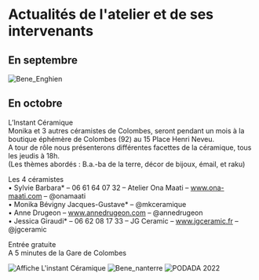 # Actualités de l'atelier et de ses intervenants  

    
##  En septembre  
<img src="/images/actu2209_Bene_Enghien.jpg" class="image-stage" alt="Bene_Enghien">   

## En octobre  

L’Instant Céramique  
Monika et 3 autres céramistes de Colombes, seront pendant un mois à la boutique éphémère de Colombes (92) au 15 Place Henri Neveu.  
A tour de rôle nous présenterons différentes facettes de la céramique, tous les jeudis à 18h.  
(Les thèmes abordés : B.a.-ba de la terre, décor de bijoux, émail, et raku)  

Les 4 céramistes  
• Sylvie Barbara* – 06 61 64 07 32 – Atelier Ona Maati – www.ona-maati.com – @onamaati  
• Monika Bévigny Jacques-Gustave* – @mkceramique  
• Anne Drugeon – www.annedrugeon.com – @annedrugeon  
• Jessica Giraudi* – 06 62 08 17 33 – JG Ceramic – www.jgceramic.fr – @jgceramic  

Entrée gratuite  
A 5 minutes de la Gare de Colombes  

<img src="/images/actu2210_instant_colombes.png" class="image-stage" alt="Affiche L'instant Céramique">
<img src="/images/actu2223_Bene_nanterre.jpg" class="image-stage" alt="Bene_nanterre">
<img src="/images/actu2210_podada.jpg" class="image-stage" alt="PODADA 2022">
